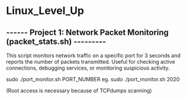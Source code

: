 # Linux_Level_Up

------ Project 1: Network Packet Monitoring (packet_stats.sh) ---------
-----------------------------------------------------
This script monitors network traffic on a specific port for 3 seconds and reports the number of packets transmitted. Useful for checking active connections, debugging services, or monitoring suspicious activity.

sudo ./port_monitor.sh PORT_NUMBER eg.  sudo ./port_monitor.sh 2020

(Root access is necessary because of TCPdumps scanning)

